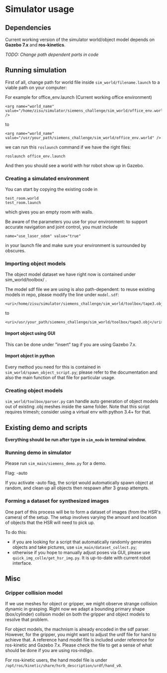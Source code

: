 # Simulator usage

## Dependencies

Current working version of the simulator world/object model depends on **Gazebo 7.x** and **ros-kinetics**.

*TODO: Change path dependent parts in code*

## Running simulation

First of all, change path for world file inside `sim_world/filename.launch` to a viable path on your computer:

For example for office_env.launch (Current working office environment)
```
<arg name="world_name" value="/home/zisu/simulator/siemens_challenge/sim_world/office_env.world" />
```
to 
```
<arg name="world_name" value="/usr/your_path/siemens_challenge/sim_world/office_env.world" />
```

we can run this `roslaunch` command if we have the right files:

```
roslaunch office_env.launch
```

And then you should see a world with hsr robot show up in Gazebo.

### Creating a simulated environment

You can start by copying the existing code in 

```
test_room.world
test_room.launch
```

which gives you an empty room with walls. 

Be aware of the parameters you use for your environment: to support accurate navigation and joint control, you must include
```
name="use_laser_odom" value="true"
```
in your launch file and make sure your environment is surrounded by obscures.

### Importing object models

The object model dataset we have right now is contained under sim_world/toolbox/ .

The model sdf file we are using is also path-dependent: to reuse existing models in repo, please modify the line under `model.sdf`:

```
<uri>/home/zisu/simulator/siemens_challenge/sim_world/toolbox/tape3.obj</uri>
```
to
```
<uri>/usr/your_path/siemens_challenge/sim_world/toolbox/tape3.obj</uri>
```

#### Import object using GUI

This can be done under "insert" tag if you are using Gazebo 7.x.

#### Import object in python

Every method you need for this is contained in `sim_world/spawn_object_script.py`; please refer to the documentation and also the main function of that file for particular usage.

### Creating object models

`sim_world/toolbox/parser.py` can handle auto generation of object models out of existing .obj meshes inside the same folder. Note that this script requires trimesh; consider using a virtual env with python 3.4+ for that. 

## Existing demo and scripts

**Everything should be run after type in `sim_mode` in terminal window.**

### Running demo in simulator

Please run `sim_main/siemens_demo.py` for a demo.

Flag: -auto

If you activate -auto flag, the script would automatically spawn object at random, and clean up all objects then respawn after 3 grasp attempts.


### Forming a dataset for synthesized images

One part of this process will be to form a dataset of images (from the HSR's
camera) of the setup. The setup involves varying the amount and location of
objects that the HSR will need to pick up.

To do this:
  - if you are looking for a script that automatically randomly generates objects and take pictures, use `sim_main/dataset_collect.py`;
  - otherwise if you hope to manually adjust poses via GUI, please use `quick_img_colle/get_hsr_img.py`. It is up-to-date with current robot interface. 

## Misc

### Gripper collision model

If we use meshes for object or gripper, we might observe strange collision dynamic in grasping. Right now we adapt a bounding primary shape (box/cylinder) collsion model on both the gripper and object models to resolve that problem.

For object models, the machnism is already encoded in the sdf parser. However, for the gripper, you might want to adjust the urdf file for hand to achieve that. A reference hand model file is included under reference for ros-kinetic and Gazebo 7.x. Please check the file to get a sense of what should be done if you are using ros-indigo.

For ros-kinetic users, the hand model file is under `/opt/ros/kinetic/share/hsrb_description/urdf/hand_v0`.